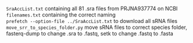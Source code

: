 ```SraAccList.txt``` containing all 81 .sra files from PRJNA937774 on NCBI  
```filenames.txt``` containing the correct naming  
```prefetch --option-file ../SraAccList.txt``` to download all sRNA files  
```move_srr_to_species_folder.py``` move sRNA files to correct species folder, fasterq-dump to change .sra to .fastq, setk to change .fastq to .fasta  
